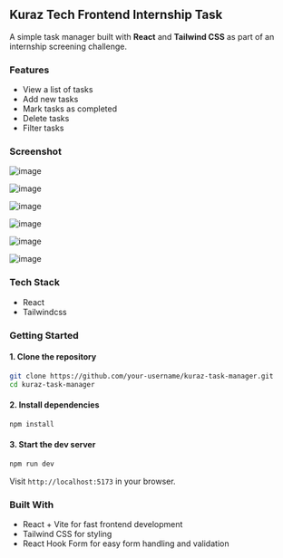 ## Kuraz Tech Frontend Internship Task

A simple task manager built with **React** and **Tailwind CSS** as part of an internship screening challenge.

### Features

* View a list of tasks
* Add new tasks 
* Mark tasks as completed
* Delete tasks
* Filter tasks 


### Screenshot
![image](https://github.com/user-attachments/assets/5701d07b-9785-4c6a-a9f1-db5caf89e258)

![image](https://github.com/user-attachments/assets/921188e9-01c1-49bb-b88e-a39ae636c8d0)

![image](https://github.com/user-attachments/assets/f25f1f38-356a-4cef-aa10-8d1756c334a8)

![image](https://github.com/user-attachments/assets/f8894c02-792f-4af7-b4e5-5003fff4961b)

![image](https://github.com/user-attachments/assets/f7ee7934-577b-4100-8ba6-b3e367f7fd29)

![image](https://github.com/user-attachments/assets/d17dddba-5525-4306-8c41-cb59644f9400)



### Tech Stack

* React
* Tailwindcss


### Getting Started

#### 1. Clone the repository

```bash
git clone https://github.com/your-username/kuraz-task-manager.git
cd kuraz-task-manager
```

#### 2. Install dependencies

```bash
npm install
```

#### 3. Start the dev server

```bash
npm run dev
```

Visit `http://localhost:5173` in your browser.

### Built With

* React + Vite for fast frontend development
* Tailwind CSS for styling
* React Hook Form for easy form handling and validation
